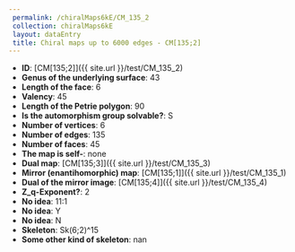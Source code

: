 ```yaml
--- 
 permalink: /chiralMaps6kE/CM_135_2 
 collection: chiralMaps6kE
 layout: dataEntry
 title: Chiral maps up to 6000 edges - CM[135;2]
---
```


- **ID**: [CM[135;2]]({{ site.url }}/test/CM_135_2)
- **Genus of the underlying surface**: 43
- **Length of the face**: 6
- **Valency**: 45
- **Length of the Petrie polygon**: 90
- **Is the automorphism group solvable?**: S
- **Number of vertices**: 6
- **Number of edges**: 135
- **Number of faces**: 45
- **The map is self-**: none
- **Dual map**: [CM[135;3]]({{ site.url }}/test/CM_135_3)
- **Mirror (enantihomorphic) map**: [CM[135;1]]({{ site.url }}/test/CM_135_1)
- **Dual of the mirror image**: [CM[135;4]]({{ site.url }}/test/CM_135_4)
- **Z_q-Exponent?**: 2
- **No idea**:  11:1
- **No idea**: Y
- **No idea**: N
- **Skeleton**: Sk(6;2)^15
- **Some other kind of skeleton**: nan
